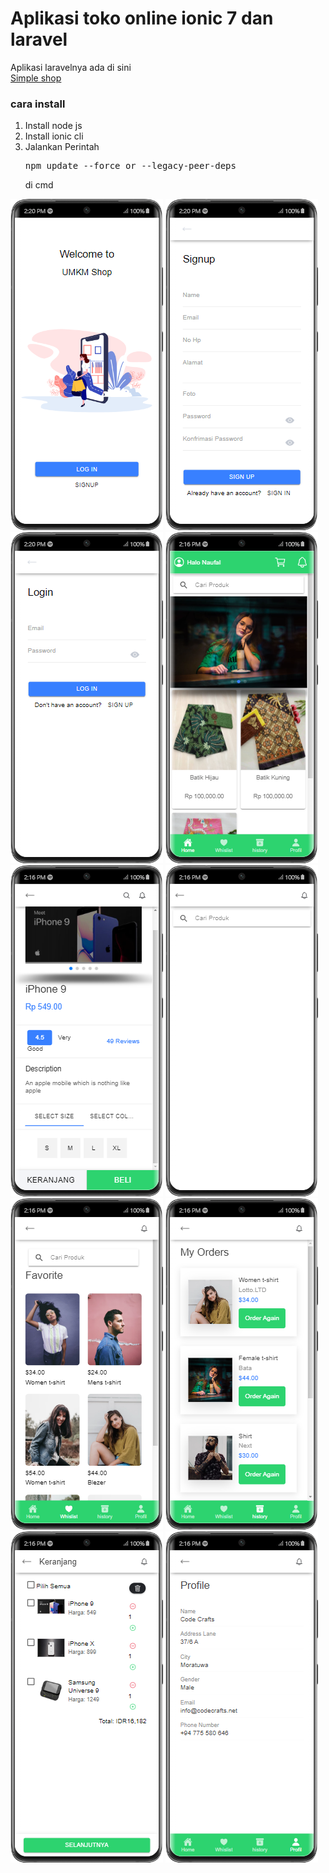 # Aplikasi toko online ionic 7 dan laravel
Aplikasi laravelnya  ada di sini<br>
<a href='https://github.com/gudangcoding/simple-shop'> Simple shop</a><br>
<h3>cara install</h3>
<ol>
    <li>Install node js</li>
    <li>Install ionic cli</li>
    <li>Jalankan Perintah <pre>npm update --force or --legacy-peer-deps</pre> di cmd</li>
</ol>
<img src='skrinsut/1.png'>
<img src='skrinsut/2.png'>
<img src='skrinsut/3.png'>
<img src='skrinsut/4.png'>
<img src='skrinsut/5.png'>
<img src='skrinsut/6.png'>
<img src='skrinsut/7.png'>
<img src='skrinsut/8.png'>
<img src='skrinsut/9.png'>
<img src='skrinsut/10.png'>